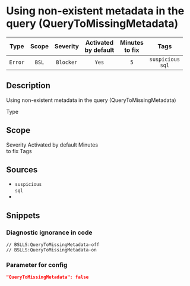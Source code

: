 # Using non-existent metadata in the query (QueryToMissingMetadata)

|   Type    |    Scope    |   Severity    |    Activated<br>by default    |    Minutes<br>to fix    |            Tags             |
|:--------:|:-----------------------------:|:-------------:|:------------------------------:|:-----------------------------------:|:---------------------------:|
| `Error` |             `BSL`             | `Blocker` |              `Yes`              |                 `5`                 |    `suspicious`<br>`sql`    |

<!-- Блоки выше заполняются автоматически, не трогать -->
## Description

Using non-existent metadata in the query (QueryToMissingMetadata)

Type

## Scope

Severity
Activated by default
Minutes<br> to fix
Tags

## Sources
<!-- Необходимо указывать ссылки на все источники, из которых почерпнута информация для создания диагностики -->
<!-- Примеры источников

* Source: [Standard: Modules (RU)](https://its.1c.ru/db/v8std#content:456:hdoc)
* Useful information: [Refusal to use modal windows (RU)](https://its.1c.ru/db/metod8dev#content:5272:hdoc)
* Источник: [Cognitive complexity, ver. 1.4](https://www.sonarsource.com/docs/CognitiveComplexity.pdf) -->
- `suspicious`<br>`sql`
- <!-- Блоки выше заполняются автоматически, не трогать -->

## Snippets

<!-- Блоки ниже заполняются автоматически, не трогать -->
### Diagnostic ignorance in code

```bsl
// BSLLS:QueryToMissingMetadata-off
// BSLLS:QueryToMissingMetadata-on
```

### Parameter for config

```json
"QueryToMissingMetadata": false
```
